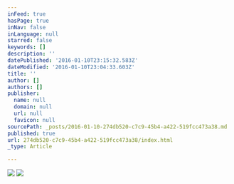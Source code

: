 ```yaml
---
inFeed: true
hasPage: true
inNav: false
inLanguage: null
starred: false
keywords: []
description: ''
datePublished: '2016-01-10T23:15:32.583Z'
dateModified: '2016-01-10T23:04:33.603Z'
title: ''
author: []
authors: []
publisher:
  name: null
  domain: null
  url: null
  favicon: null
sourcePath: _posts/2016-01-10-274db520-c7c9-45b4-a422-519fcc473a38.md
published: true
url: 274db520-c7c9-45b4-a422-519fcc473a38/index.html
_type: Article

---
```

![](https://the-grid-user-content.s3-us-west-2.amazonaws.com/aa018933-e4c1-495b-9e49-f5be10a26577.jpg)
![](https://the-grid-user-content.s3-us-west-2.amazonaws.com/84b55852-8f6c-4a15-8abb-2188b7653fc8.jpg)